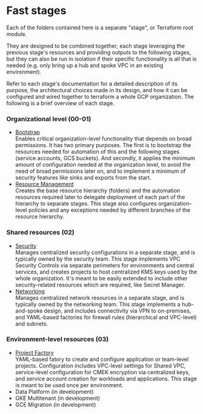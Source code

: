 # Fast stages

Each of the folders contained here is a separate "stage", or Terraform root module.

They are designed to be combined together, each stage leveraging the previous stage's resources and providing outputs to the following stages, but they can also be run in isolation if their specific functionality is all that is needed (e.g. only bring up a hub and spoke VPC in an existing environment).

Refer to each stage's documentation for a detailed description of its purpose, the architectural choices made in its design, and how it can be configured and wired together to terraform a whole GCP organization. The following is a brief overview of each stage.

### Organizational level (00-01)

- [Bootstrap](stages/00-bootstrap/README.md)  
  Enables critical organization-level functionality that depends on broad permissions. It has two primary purposes. The first is to bootstrap the resources needed for automation of this and the following stages (service accounts, GCS buckets). And secondly, it applies the minimum amount of configuration needed at the organization level, to avoid the need of broad permissions later on, and to implement a minimum of security features like sinks and exports from the start.
- [Resource Management](stages/01-resman/README.md)  
  Creates the base resource hierarchy (folders) and the automation resources required later to delegate deployment of each part of the hierarchy to separate stages. This stage also configures organization-level policies and any exceptions needed by different branches of the resource hierarchy.

### Shared resources (02)

- [Security](stages/02-security/README.md)  
  Manages centralized security configurations in a separate stage, and is typically owned by the security team. This stage implements VPC Security Controls via separate perimeters for environments and central services, and creates projects to host centralized KMS keys used by the whole organization. It's meant to be easily extended to include other security-related resources which are required, like Secret Manager.
- [Networking](stages/02-security/README.md)  
  Manages centralized network resources in a separate stage, and is typically owned by the networking team. This stage implements a hub-and-spoke design, and includes connectivity via VPN to on-premises, and YAML-based factories for firewall rules (hierarchical and VPC-level) and subnets.

### Environment-level resources (03)

- [Project Factory](03-projectfactory/prod/README.md)  
  YAML-based fatory to create and configure application or team-level projects. Configuration includes VPC-level settings for Shared VPC, service-level configuration for CMEK encryption via centralized keys, and service account creation for workloads and applications. This stage is meant to be used once per environment.
- Data Platform (in development)
- GKE Multitenant (in development)
- GCE Migration (in development)
